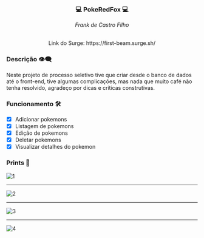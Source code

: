 ### <p align="center">💻 PokeRedFox 💻</p>

<div align="center" margin-bottom="10px">
  <i>Frank de Castro Filho</i>
</div> 
&nbsp
<p align="center">Link do Surge: https://first-beam.surge.sh/</p>

### Descrição 👁‍🗨

Neste projeto de processo seletivo tive que criar desde o banco de dados até o front-end, tive algumas complicações, mas nada que muito café não tenha resolvido, agradeço por dicas e críticas construtivas.

### Funcionamento 🛠

- [x] Adicionar pokemons
- [x] Listagem de pokemons
- [x] Edição de pokemons
- [x] Deletar pokemons
- [x] Visualizar detalhes do pokemon

### Prints 🎨
![1](https://user-images.githubusercontent.com/17735492/126024325-91d7da11-f473-4c8b-9781-3fdd7dc233fe.png)

***

![2](https://user-images.githubusercontent.com/17735492/126024337-4174162a-ff62-4e10-bb24-49ee7cebb160.png)

***

![3](https://user-images.githubusercontent.com/17735492/126024343-846a4286-df20-4737-925c-9e1a18e72714.png)

***

![4](https://user-images.githubusercontent.com/17735492/126024371-e3103e27-5897-4090-9974-f1fddcd3bef8.png)
